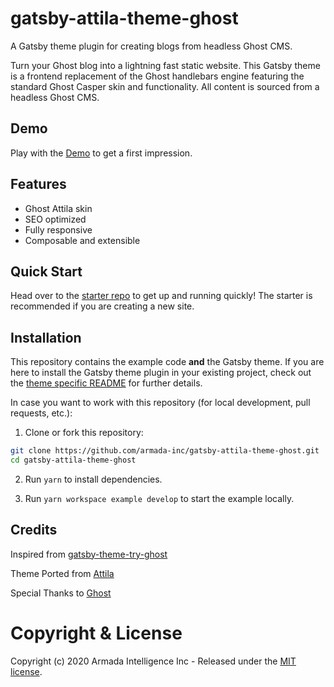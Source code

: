 # gatsby-attila-theme-ghost

A Gatsby theme plugin for creating blogs from headless Ghost CMS. 

Turn your Ghost blog into a lightning fast static website. This Gatsby theme is a frontend replacement of the Ghost handlebars engine featuring the standard Ghost Casper skin and functionality. All content is sourced from a headless Ghost CMS.


## Demo

Play with the [Demo](https://gatsby-attila.netlify.com/) to get a first impression.


## Features

- Ghost Attila skin
- SEO optimized
- Fully responsive
- Composable and extensible


## Quick Start

Head over to the [starter repo](https://github.com/armada-inc/gatsby-attila-theme-starter) to get up and running quickly! The starter is recommended if you are creating a new site.


## Installation

This repository contains the example code **and** the Gatsby theme. If you are here to install the Gatsby theme plugin in your existing project, check out the [theme specific README](/gatsby-attila-theme-ghost/README.md) for further details.

In case you want to work with this repository (for local development, pull requests, etc.):

1. Clone or fork this repository:
```bash
git clone https://github.com/armada-inc/gatsby-attila-theme-ghost.git
cd gatsby-attila-theme-ghost
```

2. Run `yarn` to install dependencies.

3. Run `yarn workspace example develop` to start the example locally.


## Credits
Inspired from [gatsby-theme-try-ghost](https://github.com/styxlab/gatsby-theme-try-ghost)

Theme Ported from [Attila](https://github.com/zutrinken/attila)

Special Thanks to [Ghost](https://ghost.org)

# Copyright & License

Copyright (c) 2020 Armada Intelligence Inc - Released under the [MIT license](LICENSE).